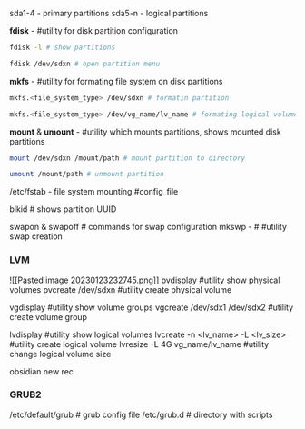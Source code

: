 
sda1-4 - primary partitions
sda5-n - logical partitions

**fdisk** - #utility for disk partition configuration
```bash
fdisk -l # show partitions
```

```bash
fdisk /dev/sdxn # open partition menu
```



**mkfs** - #utility  for formating file system on disk partitions 

```bash
mkfs.<file_system_type> /dev/sdxn # formatin partition
```

```bash
mkfs.<file_system_type> /dev/vg_name/lv_name # formating logical volume in LVM
```


**mount** & **umount** - #utility which mounts partitions, shows mounted disk partitions

```bash
mount /dev/sdxn /mount/path # mount partition to directory
```

```bash
umount /mount/path # unmount partition
```

/etc/fstab - file system mounting #config_file

blkid # shows partition UUID

swapon & swapoff # commands for swap configuration
mkswp - # #utility  swap creation 

### LVM
![[Pasted image 20230123232745.png]]
pvdisplay #utility show physical volumes
pvcreate /dev/sdxn #utility create physical volume

vgdisplay #utility  show volume groups
vgcreate /dev/sdx1 /dev/sdx2 #utility  create volume group

lvdisplay #utility  show logical volumes
lvcreate  -n <lv_name> -L <lv_size> #utility  create logical volume
lvresize -L 4G vg_name/lv_name  #utility change logical volume size


obsidian new rec

### GRUB2 ###

/etc/default/grub # grub config file
/etc/grub.d # directory with scripts